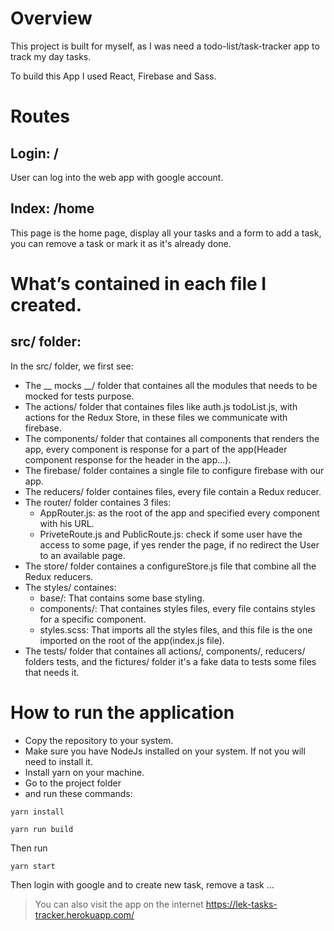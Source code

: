 # Overview

This project is built for myself, as I was need a todo-list/task-tracker app to track my day tasks.

To build this App I used React, Firebase and Sass.

# Routes
## Login: /
User can log into the web app with google account.

## Index: /home
This page is the home page, display all your tasks and a form to add a task, you can remove a task or mark it as it's already done.

# What’s contained in each file I created.

## src/ folder:
In the src/ folder, we first see:
- The __ mocks __/ folder that containes all the modules that needs to be mocked for tests purpose.
- The actions/ folder that containes files like auth.js todoList.js, with actions for the Redux Store, in these files we communicate with firebase.
- The components/ folder that containes all components that renders the app, every component is response for a part of the app(Header component response for the header in the app...).
- The firebase/ folder containes a single file to configure firebase with our app.
- The reducers/ folder containes files, every file contain a Redux reducer.
- The router/ folder containes 3 files:
    - AppRouter.js: as the root of the app and specified every component with his URL.
    - PriveteRoute.js and PublicRoute.js: check if some user have the access to some page, if yes render the page, if no redirect the User to an available page.
- The store/ folder containes a configureStore.js file that combine all the Redux reducers.
- The styles/ containes:
    - base/: That contains some base styling.
    - components/: That containes styles files, every file contains styles for a specific component.
    - styles.scss: That imports all the styles files, and this file is the one imported on the root of the app(index.js file).
- The tests/ folder that containes all actions/, components/, reducers/ folders tests, and the fictures/ folder it's a fake data to tests some files that needs it.

# How to run the application
<!--#First you must have Python and Django and NodeJs installed in your machine
#- Then you need to go to the front-end folder(blog-f-e/) and run npm install to create node_modules/ folder.
#- Then back on the root of the app run python manage.py runserver.-->

- Copy the repository to your system.
- Make sure you have NodeJs installed on your system. If not you will need to install it.
- Install yarn on your machine.
- Go to the project folder
- and run these commands:
```shell
yarn install
```
```shell
yarn run build
```

Then run 

```shell
yarn start
```

Then login with google and to create new task, remove a task ...

> You can also visit the app on the internet https://lek-tasks-tracker.herokuapp.com/